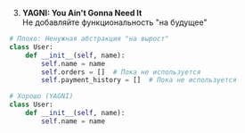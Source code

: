 3. **YAGNI: You Ain't Gonna Need It**  
   Не добавляйте функциональность "на будущее"
```python
# Плохо: Ненужная абстракция "на вырост"
class User:
    def __init__(self, name):
        self.name = name
        self.orders = []  # Пока не используется
        self.payment_history = []  # Пока не используется

# Хорошо (YAGNI)
class User:
    def __init__(self, name):
        self.name = name
```
